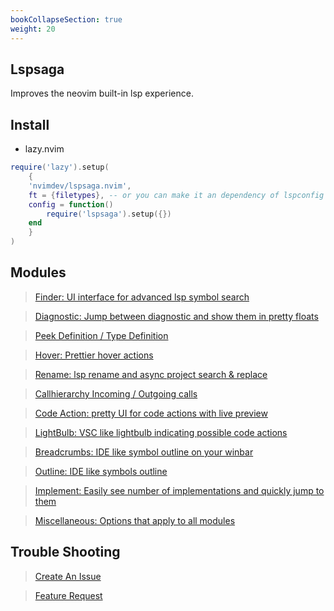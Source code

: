 ```yaml
---
bookCollapseSection: true
weight: 20
---
```


## Lspsaga

Improves the neovim built-in lsp experience.

## Install

- lazy.nvim

```lua
require('lazy').setup(
    {
    'nvimdev/lspsaga.nvim',
    ft = {filetypes}, -- or you can make it an dependency of lspconfig
    config = function()
        require('lspsaga').setup({})
    end
    }
)
```

## Modules

> [Finder: UI interface for advanced lsp symbol search](/lspsaga/finder)

> [Diagnostic: Jump between diagnostic and show them in pretty floats](/lspsaga/diagnostic)

> [Peek Definition / Type Definition](/lspsaga/definition)

> [Hover: Prettier hover actions](/lspsaga/hover)

> [Rename: lsp rename and async project search & replace](/lspsaga/rename)

> [Callhierarchy Incoming / Outgoing calls](/lspsaga/callhierarchy)

> [Code Action: pretty UI for code actions with live preview](/lspsaga/codeaction)

> [LightBulb: VSC like lightbulb indicating possible code actions](/lspsaga/lightbulb)

> [Breadcrumbs: IDE like symbol outline on your winbar](/lspsaga/breadcrumbs)

> [Outline: IDE like symbols outline](/lspsaga/outline)

> [Implement: Easily see number of implementations and quickly jump to them](/lspsaga/implement)

> [Miscellaneous: Options that apply to all modules](/lspsaga/misc)

## Trouble Shooting

> [Create An Issue](https://github.com/nvimdev/lspsaga.nvim/issues/new?assignees=&labels=bug&projects=&template=bug_report.yml)

> [Feature Request](https://github.com/nvimdev/lspsaga.nvim/issues/new?assignees=&labels=enhancement&projects=&template=feature_request.md&title=)
